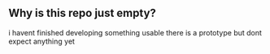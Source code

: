 ## Why is this repo just empty?
i havent finished developing something usable there is a prototype but dont expect anything yet

